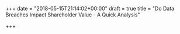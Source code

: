 +++
date = "2018-05-15T21:14:02+00:00"
draft = true
title = "Do Data Breaches Impact Shareholder Value - A Quick Analysis"

+++


